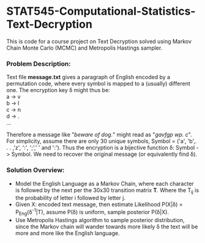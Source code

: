 # STAT545-Computational-Statistics-Text-Decryption

This is code for a course project on Text Decryption solved using Markov Chain Monte Carlo (MCMC) and Metropolis Hastings sampler. 

### Problem Description:
Text file __message.txt__ gives a paragraph of English encoded by a permutation code,
where every symbol is mapped to a (usually) different one. The encryption key &delta; might thus be:\
a -> v\
b -> l\
c -> n\
d -> .\
...

Therefore a message like "_beware of dog._" might read as "_gavfgp wp. c_". For simplicity, assume there
are only 30 unique symbols, Symbol = ('a', 'b',. . . ,'z', ':', ';',' ' and ':'). Thus the encryption is a bijective
function &delta;: Symbol -> Symbol. We need to recover the original message (or equivalently find &delta;).

### Solution Overview:
* Model the English Language as a Markov Chain, where each character is followed by the next per the 30x30 transition matrix __T__. Where the T<sub>ij</sub> is the probability of letter i followed by letter j.
* Given X: encoded text message, then estimate Likelihood P(X|&delta;) = P<sub>Eng</sub>(&delta;<sup>-1</sup>|T), assume P(&delta;) is uniform, sample posterior P(&delta;|X).
* Use Metropolis Hastings algorithm to sample posterior distribution, since the Markov chain will wander towards more likely &delta; the text will be more and more like the English language.
